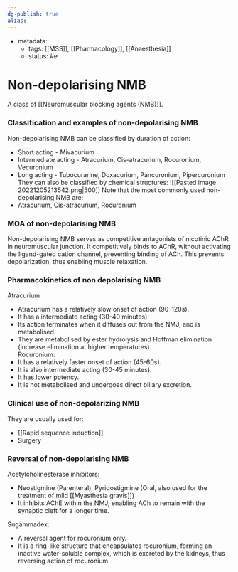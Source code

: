 ```yaml
---
dg-publish: true
alias:
---
```

- metadata:
	- tags: [[MSS]], [[Pharmacology]], [[Anaesthesia]]
	- status: #e 
# Non-depolarising NMB
A class of [[Neuromuscular blocking agents (NMB)]].

### Classification and examples of non-depolarising NMB
Non-depolarising NMB can be classified by duration of action:
- Short acting - Mivacurium
- Intermediate acting - Atracurium, Cis-atracurium, Rocuronium, Vecuronium
- Long acting - Tubocurarine, Doxacurium, Pancuronium, Pipercuronium
They can also be classified by chemical structures:
![[Pasted image 20221205213542.png|500]]
Note that the most commonly used non-depolarising NMB are:
- Atracurium, Cis-atracurium, Rocuronium
### MOA of non-depolarising NMB
Non-depolarising NMB serves as competitive antagonists of nicotinic AChR in neuromuscular junction.
It competitively binds to AChR, without activating the ligand-gated cation channel, preventing binding of ACh.
This prevents depolarization, thus enabling muscle relaxation.
### Pharmacokinetics of non depolarising NMB
Atracurium
- Atracurium has a relatively slow onset of action (90-120s).
- It has a intermediate acting (30-40 minutes).
- Its action terminates when it diffuses out from the NMJ, and is metabolised.
- They are metabolised by ester hydrolysis and Hoffman elimination (increase elimination at higher temperatures).    
Rocuronium:
- It has a relatively faster onset of action (45-60s).
- It is also intermediate acting (30-45 minutes).
- It has lower potency.
- It is not metabolised and undergoes direct biliary excretion.
### Clinical use of non-depolarizing NMB
They are usually used for:
- [[Rapid sequence induction]]
- Surgery
### Reversal of non-depolarising NMB
Acetylcholinesterase inhibitors:
- Neostigmine (Parenteral), Pyridostigmine (Oral, also used for the treatment of mild [[Myasthesia gravis]])
- It inhibits AChE within the NMJ, enabling ACh to remain with the synaptic cleft for a longer time.

Sugammadex:
- A reversal agent for rocuronium only.
- It is a ring-like structure that encapsulates rocuronium, forming an inactive water-soluble complex, which is excreted by the kidneys, thus reversing action of rocuronium.
